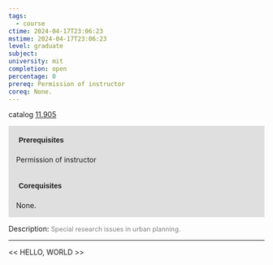 ```yaml
---
tags:
  - course
ctime: 2024-04-17T23:06:23
mstime: 2024-04-17T23:06:23
level: graduate
subject: 
university: mit
completion: open
percentage: 0
prereq: Permission of instructor
coreq: None.
---
```


catalog [11.905](http://student.mit.edu/catalog/m11c.html#11.905)

<span style="display: block; padding: 15px; background-color: rgb(100, 100, 100, 0.2);"><font id="m_prereq625_0" style="display: block; font-family: Arial, sans-serif; font-weight: bold; padding: 5px">Prerequisites</font><br><span id="prereq625_0">Permission of instructor</span></span>
<span style="display: block; padding: 15px; background-color: rgb(100, 100, 100, 0.2);"><font id="m_coreq625_0" style="display: block; font-family: Arial, sans-serif; font-weight: bold; padding: 5px">Corequisites</font><br><span id="coreq625_0">None.</span></span>

<font style="">Description:</font>
<font style="color: grey; font-size: 0.8rem;">Special research issues in urban planning.</font>



---

<< HELLO, WORLD >>
